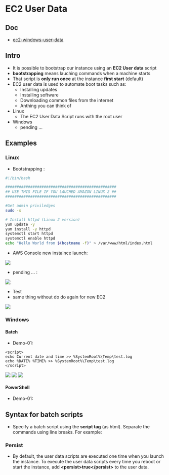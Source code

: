 # EC2 User Data

## Doc
* [ec2-windows-user-data](https://docs.aws.amazon.com/AWSEC2/latest/WindowsGuide/ec2-windows-user-data.html)

## Intro
* It is possible to bootstrap our instance using an **EC2 User data** script
* **bootstrapping** means lauching commands when a machine starts
* That script is **only run once** at the instance **first start** (default)
* EC2 user data is used to automate boot tasks such as:
  * Installing updates
  * Installing software
  * Downloading common files from the internet
  * Anthing you can think of
* Linux
  * The EC2 User Data Script runs with the root user
* Windows
  * pending ...

## Examples
### Linux
* Bootstrapping :
````bash
#!/bin/bash

#################################################
## USE THIS FILE IF YOU LAUCHED AMAZON LINUX 2 ##
#################################################

#Get admin priviledges
sudo -s

# Install httpd (Linux 2 version)
yum update -y
yum install -y httpd
systemctl start httpd
systemctl enable httpd
echo "Hello World from $(hostname -f)" > /var/www/html/index.html
````

* AWS Console new instalnce launch:

[<img src="https://i.imgur.com/BCLtgNC.png">](https://i.imgur.com/BCLtgNC.png)

* pending ... :

[<img src="https://i.imgur.com/eaUhSp1.png">](https://i.imgur.com/eaUhSp1.png)

* Test 
 * same thing without do do again for new EC2
 
[<img src="https://i.imgur.com/MOIZ1QV.png">](https://i.imgur.com/MOIZ1QV.png)

### Windows
#### Batch
* Demo-01:

````batch
<script>
echo Current date and time >> %SystemRoot%\Temp\test.log
echo %DATE% %TIME% >> %SystemRoot%\Temp\test.log
</script>
````
[<img src="https://i.imgur.com/5QdUup3.png">](https://i.imgur.com/5QdUup3.png)
[<img src="https://i.imgur.com/otG8DvD.png">](https://i.imgur.com/otG8DvD.png)
[<img src="https://i.imgur.com/9JjJN60.png">](https://i.imgur.com/9JjJN60.png)

#### PowerShell
* Demo-01:

## Syntax for batch scripts
* Specify a batch script using the **script tag** (as html). Separate the commands using line breaks. For example:
### Persist
* By default, the user data scripts are executed one time when you launch the instance.
  To execute the user data scripts every time you reboot or start the instance,
  add **\<persist\>true\</persist\>** to the user data.
